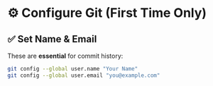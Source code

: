# ⚙️ Configure Git (First Time Only)
## ✅ Set Name & Email
These are **essential** for commit history:

```bash
git config --global user.name "Your Name"
git config --global user.email "you@example.com"
```